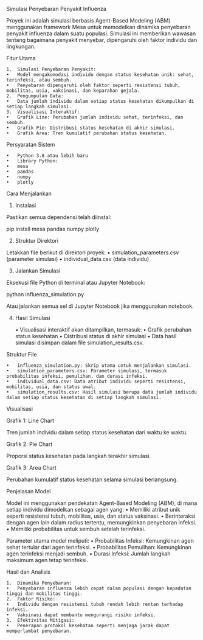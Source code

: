 Simulasi Penyebaran Penyakit Influenza

Proyek ini adalah simulasi berbasis Agent-Based Modeling (ABM) menggunakan framework Mesa untuk memodelkan dinamika penyebaran penyakit influenza dalam suatu populasi. Simulasi ini memberikan wawasan tentang bagaimana penyakit menyebar, dipengaruhi oleh faktor individu dan lingkungan.

Fitur Utama

	1.	Simulasi Penyebaran Penyakit:
	•	Model mengakomodasi individu dengan status kesehatan unik: sehat, terinfeksi, atau sembuh.
	•	Penyebaran dipengaruhi oleh faktor seperti resistensi tubuh, mobilitas, usia, vaksinasi, dan keparahan gejala.
	2.	Pengumpulan Data:
	•	Data jumlah individu dalam setiap status kesehatan dikumpulkan di setiap langkah simulasi.
	3.	Visualisasi Interaktif:
	•	Grafik Line: Perubahan jumlah individu sehat, terinfeksi, dan sembuh.
	•	Grafik Pie: Distribusi status kesehatan di akhir simulasi.
	•	Grafik Area: Tren kumulatif perubahan status kesehatan.

Persyaratan Sistem

	•	Python 3.8 atau lebih baru
	•	Library Python:
	•	mesa
	•	pandas
	•	numpy
	•	plotly

Cara Menjalankan

1. Instalasi

Pastikan semua dependensi telah diinstal:

pip install mesa pandas numpy plotly

2. Struktur Direktori

Letakkan file berikut di direktori proyek:
	•	simulation_parameters.csv (parameter simulasi)
	•	individual_data.csv (data individu)

3. Jalankan Simulasi

Eksekusi file Python di terminal atau Jupyter Notebook:

python influenza_simulation.py

Atau jalankan semua sel di Jupyter Notebook jika menggunakan notebook.

4. Hasil Simulasi

	•	Visualisasi interaktif akan ditampilkan, termasuk:
	•	Grafik perubahan status kesehatan
	•	Distribusi status di akhir simulasi
	•	Data hasil simulasi disimpan dalam file simulation_results.csv.

Struktur File

	•	influenza_simulation.py: Skrip utama untuk menjalankan simulasi.
	•	simulation_parameters.csv: Parameter simulasi, termasuk probabilitas infeksi, pemulihan, dan durasi infeksi.
	•	individual_data.csv: Data atribut individu seperti resistensi, mobilitas, usia, dan status awal.
	•	simulation_results.csv: Hasil simulasi berupa data jumlah individu dalam setiap status kesehatan di setiap langkah simulasi.

Visualisasi

Grafik 1: Line Chart

Tren jumlah individu dalam setiap status kesehatan dari waktu ke waktu.

Grafik 2: Pie Chart

Proporsi status kesehatan pada langkah terakhir simulasi.

Grafik 3: Area Chart

Perubahan kumulatif status kesehatan selama simulasi berlangsung.

Penjelasan Model

Model ini menggunakan pendekatan Agent-Based Modeling (ABM), di mana setiap individu dimodelkan sebagai agen yang:
	•	Memiliki atribut unik seperti resistensi tubuh, mobilitas, usia, dan status vaksinasi.
	•	Berinteraksi dengan agen lain dalam radius tertentu, memungkinkan penyebaran infeksi.
	•	Memiliki probabilitas untuk sembuh setelah terinfeksi.

Parameter utama model meliputi:
	•	Probabilitas Infeksi: Kemungkinan agen sehat tertular dari agen terinfeksi.
	•	Probabilitas Pemulihan: Kemungkinan agen terinfeksi menjadi sembuh.
	•	Durasi Infeksi: Jumlah langkah maksimum agen tetap terinfeksi.

Hasil dan Analisis

	1.	Dinamika Penyebaran:
	•	Penyebaran influenza lebih cepat dalam populasi dengan kepadatan tinggi dan mobilitas tinggi.
	2.	Faktor Risiko:
	•	Individu dengan resistensi tubuh rendah lebih rentan terhadap infeksi.
	•	Vaksinasi dapat membantu mengurangi risiko infeksi.
	3.	Efektivitas Mitigasi:
	•	Penerapan protokol kesehatan seperti menjaga jarak dapat memperlambat penyebaran.




